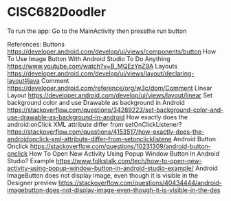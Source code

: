 # CISC682Doodler

To run the app:
  Go to the MainActivity then pressthe run button

References:
  Buttons 
  https://developer.android.com/develop/ui/views/components/button
  How To Use Image Button With Android Studio To Do Anything
  https://www.youtube.com/watch?v=B_MQEzYnZ9A
  Layouts
  https://developer.android.com/develop/ui/views/layout/declaring-layout#java
  Comment
  https://developer.android.com/reference/org/w3c/dom/Comment
  Linear Layout
  https://developer.android.com/develop/ui/views/layout/linear
  Set background color and use Drawable as background in Android
  https://stackoverflow.com/questions/34289223/set-background-color-and-use-drawable-as-background-in-android
  How exactly does the android:onClick XML attribute differ from setOnClickListener?
  https://stackoverflow.com/questions/4153517/how-exactly-does-the-androidonclick-xml-attribute-differ-from-setonclicklistene
  Android Button Onclick
  https://stackoverflow.com/questions/10231309/android-button-onclick
  How To Open New Activity Using Popup Window Button In Android Studio? Example
  https://www.folkstalk.com/tech/how-to-open-new-activity-using-popup-window-button-in-android-studio-example/
  Android ImageButton does not display image, even though it is visible in the Designer preview
  https://stackoverflow.com/questions/40434444/android-imagebutton-does-not-display-image-even-though-it-is-visible-in-the-des
